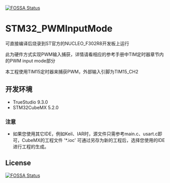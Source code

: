 [![FOSSA Status](https://app.fossa.com/api/projects/git%2Bgithub.com%2FSummerFalls%2FSTM32_PWMInputMode.svg?type=small)](https://app.fossa.com/projects/git%2Bgithub.com%2FSummerFalls%2FSTM32_PWMInputMode?ref=badge_small)

# STM32_PWMInputMode
 可直接编译后烧录到ST官方的NUCLEO_F302R8开发板上运行
 
 此为硬件方式实现PWM输入捕获，详情请看相应的参考手册中TIM定时器章节内的PWM input mode部分
 
 本工程使用TIM15定时器来捕获PWM，外部输入引脚为TIM15_CH2
 
 
 ## 开发环境
 - TrueStudio 9.3.0
 - STM32CubeMX 5.2.0
 
 ### 注意
 - 如果您使用其它IDE，例如Keil、IAR时，源文件只需参考main.c、usart.c即可，CubeMX的工程文件 '\*.ioc' 可通过另存为新的工程后，选择您使用的IDE进行工程的生成。
 
 ## License
 [![FOSSA Status](https://app.fossa.com/api/projects/git%2Bgithub.com%2FSummerFalls%2FSTM32_PWMInputMode.svg?type=large)](https://app.fossa.com/projects/git%2Bgithub.com%2FSummerFalls%2FSTM32_PWMInputMode?ref=badge_large)
